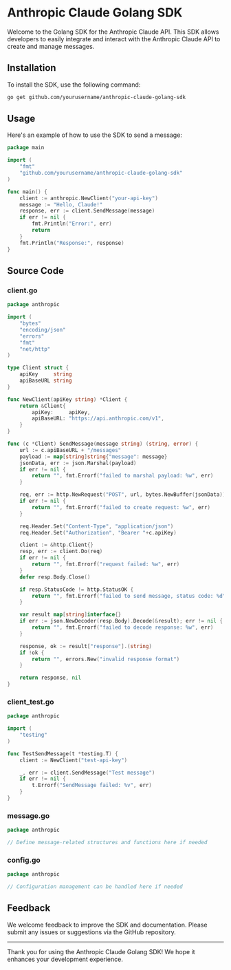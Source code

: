 # Anthropic Claude Golang SDK

Welcome to the Golang SDK for the Anthropic Claude API. This SDK allows developers to easily integrate and interact with the Anthropic Claude API to create and manage messages.

## Installation

To install the SDK, use the following command:

```bash
go get github.com/yourusername/anthropic-claude-golang-sdk
```

## Usage

Here's an example of how to use the SDK to send a message:

```go
package main

import (
    "fmt"
    "github.com/yourusername/anthropic-claude-golang-sdk"
)

func main() {
    client := anthropic.NewClient("your-api-key")
    message := "Hello, Claude!"
    response, err := client.SendMessage(message)
    if err != nil {
        fmt.Println("Error:", err)
        return
    }
    fmt.Println("Response:", response)
}
```

## Source Code

### client.go

```go
package anthropic

import (
    "bytes"
    "encoding/json"
    "errors"
    "fmt"
    "net/http"
)

type Client struct {
    apiKey     string
    apiBaseURL string
}

func NewClient(apiKey string) *Client {
    return &Client{
        apiKey:     apiKey,
        apiBaseURL: "https://api.anthropic.com/v1",
    }
}

func (c *Client) SendMessage(message string) (string, error) {
    url := c.apiBaseURL + "/messages"
    payload := map[string]string{"message": message}
    jsonData, err := json.Marshal(payload)
    if err != nil {
        return "", fmt.Errorf("failed to marshal payload: %w", err)
    }

    req, err := http.NewRequest("POST", url, bytes.NewBuffer(jsonData))
    if err != nil {
        return "", fmt.Errorf("failed to create request: %w", err)
    }

    req.Header.Set("Content-Type", "application/json")
    req.Header.Set("Authorization", "Bearer "+c.apiKey)

    client := &http.Client{}
    resp, err := client.Do(req)
    if err != nil {
        return "", fmt.Errorf("request failed: %w", err)
    }
    defer resp.Body.Close()

    if resp.StatusCode != http.StatusOK {
        return "", fmt.Errorf("failed to send message, status code: %d", resp.StatusCode)
    }

    var result map[string]interface{}
    if err := json.NewDecoder(resp.Body).Decode(&result); err != nil {
        return "", fmt.Errorf("failed to decode response: %w", err)
    }

    response, ok := result["response"].(string)
    if !ok {
        return "", errors.New("invalid response format")
    }

    return response, nil
}
```

### client_test.go

```go
package anthropic

import (
    "testing"
)

func TestSendMessage(t *testing.T) {
    client := NewClient("test-api-key")

    _, err := client.SendMessage("Test message")
    if err != nil {
        t.Errorf("SendMessage failed: %v", err)
    }
}
```

### message.go

```go
package anthropic

// Define message-related structures and functions here if needed
```

### config.go

```go
package anthropic

// Configuration management can be handled here if needed
```

## Feedback

We welcome feedback to improve the SDK and documentation. Please submit any issues or suggestions via the GitHub repository.

---

Thank you for using the Anthropic Claude Golang SDK! We hope it enhances your development experience.
